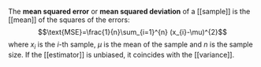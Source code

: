 The **mean squared error** or **mean squared deviation** of a [[sample]] is the [[mean]] of the squares of the errors:
$$\text{MSE}=\frac{1}{n}\sum_{i=1}^{n} (x_{i}-\mu)^{2}$$
where $x_{i}$ is the $i$-th sample, $\mu$ is the mean of the sample and $n$ is the sample size. If the [[estimator]] is unbiased, it coincides with the [[variance]].